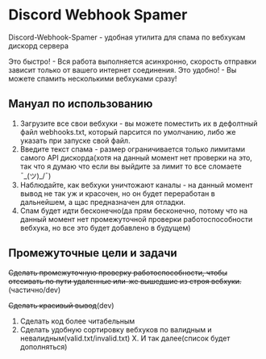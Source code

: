 # Discord Webhook Spamer

Discord-Webhook-Spamer - удобная утилита для спама по вебхукам дискорд сервера

Это быстро! - Вся работа выполняется асинхронно, скорость отправки зависит только от вашего интернет соединения.
Это удобно! - Вы можете спамить несколькими вебхуками сразу! 

## Мануал по использованию
1. Загрузите все свои вебхуки - вы можете поместить их в дефолтный файл webhooks.txt, который парсится по умолчанию, либо же указать при запуске свой файл.
2. Введите текст спама - размер ограничивается только лимитами самого API дискорда(хотя на данный момент нет проверки на это, так что я думаю что если вы выйдите за лимит то все сломаете ¯\_(ツ)_/¯)
3. Наблюдайте, как вебхуки уничтожают каналы - на данный момент вывод не так уж и красочен, но он будет переработан в дальнейшем, а щас предназначен для отладки.
4. Спам будет идти бесконечно(да прям бесконечно, потому что на данный момент нет промежуточной проверки работоспособности вебхука, но все это будет добавлено в будущем)

## Промежуточные цели и задачи
~~Сделать промежуточную проверку работоспособности, чтобы отсеивать по пути удаленные или-же вышедшие из строя вебхуки.~~(частично/dev)

~~Сделать красивый вывод~~(dev)

1. Сделать код более читабельным
2. Сделать удобную сортировку вебхуков по валидным и невалидным(valid.txt/invalid.txt)
X. И так далее(список будет дополняться) 
